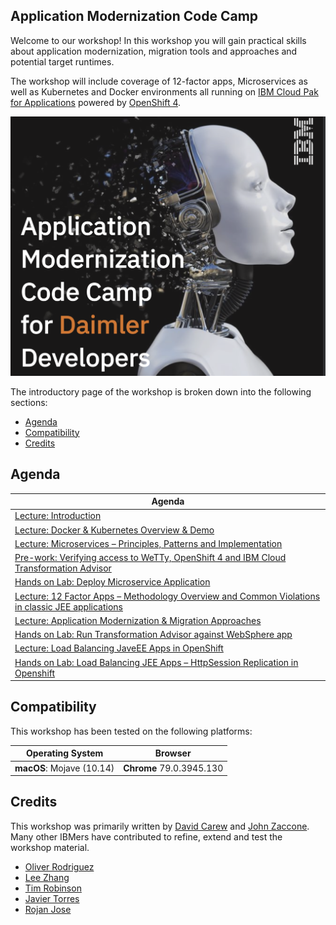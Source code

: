 ## Application Modernization Code Camp

Welcome to our workshop! In this workshop you will gain practical skills about application modernization, migration tools and approaches and potential target runtimes.

The workshop will include coverage of 12-factor apps, Microservices as well as Kubernetes and Docker environments all running on [IBM Cloud Pak for Applications](https://www.ibm.com/cloud/cloud-pak-for-applications/get-started) powered by [OpenShift 4](https://blog.openshift.com/introducing-red-hat-openshift-4/).

   ![Workshop logo](.gitbook/assets/images/generic/workshop-logo.png)

The introductory page of the workshop is broken down into the following sections:

* [Agenda](#agenda)
* [Compatibility](#compatibility)
* [Credits](#credits)

## Agenda

|  Agenda |
| - |
| [Lecture: Introduction](https://ibm.box.com/s/m0j3rh23hqdocp16f6388cc6qelu19wa) |
| [Lecture: Docker & Kubernetes Overview & Demo](https://ibm.box.com/s/882r368rk8k3hq8nmk37gugkw5mtn4c0) |
| [Lecture: Microservices – Principles, Patterns and Implementation](https://ibm.box.com/s/fajeb3hwsb1qk44b4l8ttowp0s2vbfvt) |
| [Pre-work: Verifying access to WeTTy, OpenShift 4 and IBM Cloud Transformation Advisor](exercise-0/README.md)  |
| [Hands on Lab: Deploy Microservice Application](exercise-1/README.md)
| [Lecture: 12 Factor Apps – Methodology Overview and Common Violations in classic JEE applications](https://ibm.box.com/s/uzq2l30d85mucfd29aiucc2fyxxelxoq) |
| [Lecture: Application Modernization & Migration Approaches](https://ibm.box.com/s/9uddrywgwp1y2d0r7ouq5kvuwge889de) |
| [Hands on Lab: Run Transformation Advisor against WebSphere app](exercise-2/README.md) |
| [Lecture: Load Balancing JaveEE Apps in OpenShift](https://ibm.box.com/s/s0r7qvyxdjs8iih6formt5hjwa98ofgf) |
| [Hands on Lab: Load Balancing JEE Apps – HttpSession Replication in Openshift](exercise-3/README.md)


## Compatibility

This workshop has been tested on the following platforms:

| Operating System | Browser |
| - | - |
| **macOS**: Mojave (10.14) | **Chrome** 79.0.3945.130 |



## Credits

This workshop was primarily written by [David Carew](https://developer.ibm.com/profiles/carew) and [John Zaccone](https://developer.ibm.com/profiles/john.zaccone). Many other IBMers have contributed to refine, extend and test the workshop material.

* [Oliver Rodriguez](https://developer.ibm.com/profiles/odrodrig)
* [Lee Zhang](https://developer.ibm.com/profiles/lijing)
* [Tim Robinson](https://developer.ibm.com/profiles/timro)
* [Javier Torres](https://github.com/jrtorres)
* [Rojan Jose](https://github.com/rojanjose)
